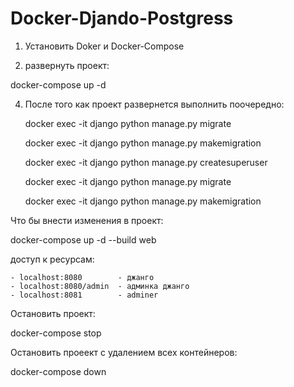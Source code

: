 # Docker-Djando-Postgress

1. Установить Doker и Docker-Compose

2. развернуть проект:

 docker-compose up -d

4. После того как проект развернется выполнить поочередно:

   docker exec -it django python manage.py migrate 
   
   docker exec -it django python manage.py makemigration
   
   docker exec -it django python manage.py createsuperuser
   
   docker exec -it django python manage.py migrate 
   
   docker exec -it django python manage.py makemigration 

 
 
 Что бы внести изменения в проект:
 
   docker-compose up -d --build web    

 доступ к ресурсам:
 
    - localhost:8080        - джанго
    - localhost:8080/admin  - админка джанго
    - localhost:8081        - adminer

Остановить проект:

   docker-compose stop

Остановить проеект с удалением всех контейнеров:
  
   docker-compose down
